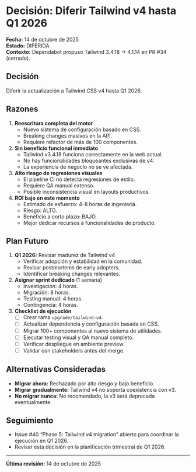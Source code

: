 # Decisión: Diferir Tailwind v4 hasta Q1 2026

**Fecha:** 14 de octubre de 2025  
**Estado:** DIFERIDA  
**Contexto:** Dependabot propuso Tailwind 3.4.18 → 4.1.14 en PR #34 (cerrado).

## Decisión

Diferir la actualización a Tailwind CSS v4 hasta Q1 2026.

## Razones

1. **Reescritura completa del motor**
   - Nuevo sistema de configuración basado en CSS.
   - Breaking changes masivos en la API.
   - Requiere refactor de más de 100 componentes.
2. **Sin beneficio funcional inmediato**
   - Tailwind v3.4.18 funciona correctamente en la web actual.
   - No hay funcionalidades bloqueantes exclusivas de v4.
   - La experiencia de negocio no se ve afectada.
3. **Alto riesgo de regresiones visuales**
   - El pipeline CI no detecta regresiones de estilo.
   - Requiere QA manual extenso.
   - Posible inconsistencia visual en layouts productivos.
4. **ROI bajo en este momento**
   - Estimado de esfuerzo: 4-8 horas de ingeniería.
   - Riesgo: ALTO.
   - Beneficio a corto plazo: BAJO.
   - Mejor dedicar recursos a funcionalidades de producto.

## Plan Futuro

1. **Q1 2026:** Revisar madurez de Tailwind v4
   - Verificar adopción y estabilidad en la comunidad.
   - Revisar postmortems de early adopters.
   - Identificar breaking changes relevantes.
2. **Asignar sprint dedicado** (1 semana)
   - Investigación: 4 horas.
   - Migración: 8 horas.
   - Testing manual: 4 horas.
   - Contingencia: 4 horas.
3. **Checklist de ejecución**
   - [ ] Crear rama `upgrade/tailwind-v4`.
   - [ ] Actualizar dependencia y configuración basada en CSS.
   - [ ] Migrar 100+ componentes al nuevo sistema de utilidades.
   - [ ] Ejecutar testing visual y QA manual completo.
   - [ ] Verificar despliegue en ambiente preview.
   - [ ] Validar con stakeholders antes del merge.

## Alternativas Consideradas

- **Migrar ahora:** Rechazado por alto riesgo y bajo beneficio.
- **Migrar gradualmente:** Tailwind v4 no soporta coexistencia con v3.
- **No migrar nunca:** No recomendado, la v3 será deprecada eventualmente.

## Seguimiento

- Issue #40 “Phase 5: Tailwind v4 migration” abierto para coordinar la ejecución en Q1 2026.
- Revisar esta decisión en la planificación trimestral de Q1 2026.

---

**Última revisión:** 14 de octubre de 2025
